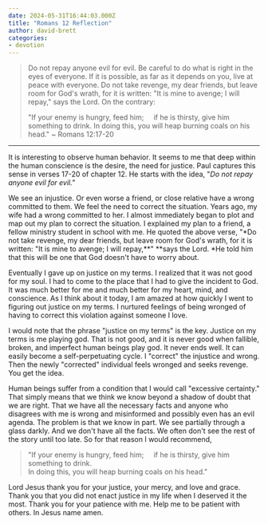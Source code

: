 ```yaml
---
date: 2024-05-31T16:44:03.000Z
title: "Romans 12 Reflection"
author: david-brett
categories:
- devotion
---
```

> Do not repay anyone evil for evil. Be careful to do what is right in the eyes of everyone. If it is possible, as far as it depends on you, live at peace with everyone. Do not take revenge, my dear friends, but leave room for God's wrath, for it is written: "It is mine to avenge; I will repay," says the Lord. On the contrary:
>
>"If your enemy is hungry, feed him;
>    if he is thirsty, give him something to drink.
> In doing this, you will heap burning coals on his head."
> ~ Romans 12:17-20

* * *

It is interesting to observe human behavior. It seems to me that deep within the human conscience is the desire, the need for justice. Paul captures this sense in verses 17-20 of chapter 12. He starts with the idea, "*Do not repay anyone evil for evil."*

We see an injustice. Or even worse a friend, or close relative have a wrong committed to them. We feel the need to correct the situation. Years ago, my wife had a wrong committed to her. I almost immediately began to plot and map out my plan to correct the situation. I explained my plan to a friend, a fellow ministry student in school with me. He quoted the above verse, "*Do not take revenge, my dear friends, but leave room for God's wrath, for it is written: "It is mine to avenge; I will repay,**" **says the Lord. *He told him that this will be one that God doesn't have to worry about.

Eventually I gave up on justice on my terms. I realized that it was not good for my soul. I had to come to the place that I had to give the incident to God. It was much better for me and much better for my heart, mind, and conscience. As I think about it today, I am amazed at how quickly I went to figuring out justice on my terms. I nurtured feelings of being wronged of having to correct this violation against someone I love.

I would note that the phrase "justice on my terms" is the key. Justice on my terms is me playing god. That is not good, and it is never good when fallible, broken, and imperfect human beings play god. It never ends well. It can easily become a self-perpetuating cycle. I "correct" the injustice and wrong. Then the newly "corrected" individual feels wronged and seeks revenge. You get the idea.

Human beings suffer from a condition that I would call "excessive certainty." That simply means that we think we know beyond a shadow of doubt that we are right. That we have all the necessary facts and anyone who disagrees with me is wrong and misinformed and possibly even has an evil agenda. The problem is that we know in part. We see partially through a glass darkly. And we don't have all the facts. We often don't see the rest of the story until too late. So for that reason I would recommend,
>
>"If your enemy is hungry, feed him;
>    if he is thirsty, give him something to drink.\
>In doing this, you will heap burning coals on his head."

Lord Jesus thank you for your justice, your mercy, and love and grace. Thank you that you did not enact justice in my life when I deserved it the most. Thank you for your patience with me. Help me to be patient with others. In Jesus name amen.